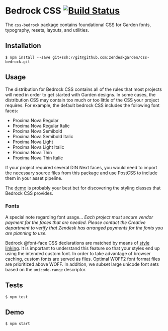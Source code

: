 # Bedrock CSS [![Build Status](https://travis-ci.com/zendeskgarden/css-bedrock.svg?token=dDt9s6smCMgz269xNbpz&branch=master)](https://travis-ci.com/zendeskgarden/css-bedrock)

The `css-bedrock` package contains foundational CSS for Garden fonts,
typography, resets, layouts, and utilities.

## Installation

    $ npm install --save git+ssh://git@github.com:zendeskgarden/css-bedrock.git

## Usage

The distribution for Bedrock CSS contains all of the rules that most
projects will need in order to get started with Garden designs. In some
cases, the distribution CSS may contain too much or too little of the
CSS your project requires. For example, the default bedrock CSS includes
the following font faces:

* Proxima Nova Regular
* Proxima Nova Regular Italic
* Proxima Nova Semibold
* Proxima Nova Semibold Italic
* Proxima Nova Light
* Proxima Nova Light Italic
* Proxima Nova Thin
* Proxima Nova Thin Italic

If your project required several DIN Next faces, you would need to
import the necessary source files from this package and use PostCSS to
include them in your asset pipeline.

The [demo](http://zendeskgarden.github.io/css-bedrock/) is probably your
best bet for discovering the styling classes that Bedrock CSS provides.

### Fonts

A special note regarding font usage... *Each project must secure vendor
payment for the faces that are needed. Please contact the Creative
department to verify that Zendesk has arranged payments for the fonts
you are planning to use.*

Bedrock @font-face CSS declarations are matched by means of [style
linking](http://www.fontspring.com/support/troubleshooting/style-linking).
It is important to understand this feature so that your styles end up
using the intended custom font. In order to take advantage of browser
caching, custom fonts are served as files. Optimal WOFF2 font format
files are prioritized above WOFF. In addition, we subset large unicode
font sets based on the `unicode-range` descriptor.

## Tests

    $ npm test

## Demo

    $ npm start
